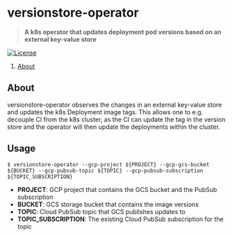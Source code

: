 <!-- omit in TOC -->

# versionstore-operator

> **A k8s operator that updates deployment pod versions based on an external
> key-value store**

[![License](https://img.shields.io/badge/license-Apache%202.0-blue?style=flat-square)](https://github.com/farcaller/versionstore-operator/blob/master/LICENSE)

1. [About](#about)

## About

versionstore-operator observes the changes in an external key-value store and
updates the k8s Deployment image tags. This allows one to e.g. decouple CI from
the k8s cluster, as the CI can update the tag in the version store and the
operator will then update the deployments within the cluster. 

## Usage

```shell
$ versionstore-operator --gcp-project ${PROJECT} --gcp-gcs-bucket ${BUCKET} --gcp-pubsub-topic ${TOPIC} --gcp-pubsub-subscription ${TOPIC_SUBSCRIPTION}
```

- **PROJECT**: GCP project that contains the GCS bucket and the PubSub
  subscription
- **BUCKET**: GCS storage bucket that contains the image versions
- **TOPIC**: Cloud PubSub topic that GCS publishes updates to
- **TOPIC_SUBSCRIPTION**: The existing Cloud PubSub subscription for the topic

